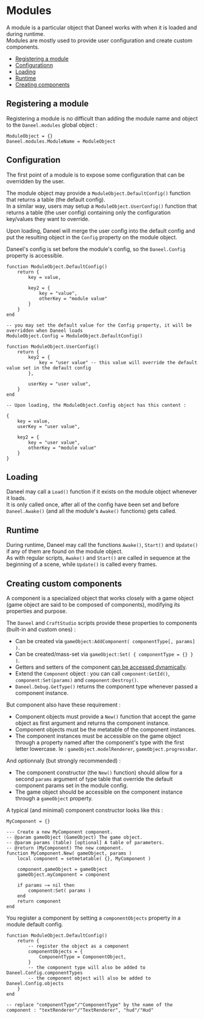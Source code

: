 # Modules

A module is a particular object that Daneel works with when it is loaded and during runtime.  
Modules are mostly used to provide user configuration and create custom components.

- [Registering a module](#registering)
- [Configurationn](#config)
- [Loading](#loading)
- [Runtime](#runtime)
- [Creating components](#components)

<a name="registering"></a>
## Registering a module

Registering a module is no difficult than adding the module name and object to the `Daneel.modules` global object :

    ModuleObject = {}
    Daneel.modules.ModuleName = ModuleObject


<a name="config"></a>
## Configuration

The first point of a module is to expose some configuration that can be overridden by the user.

The module object may provide a `ModuleObject.DefaultConfig()` function that returns a table (the default config).  
In a similar way, users may setup a `ModuleObject.UserConfig()` function that returns a table (the user config) containing only the configuration key/values they want to override.

Upon loading, Daneel will merge the user config into the default config and put the resulting object in the `Config` property on the module object.

Daneel's config is set before the module's config, so the `Daneel.Config` property is accessible.

    function ModuleObject.DefaultConfig()
        return {
            key = value,

            key2 = {
                key = "value",
                otherKey = "module value"
            }
        }
    end

    -- you may set the default value for the Config property, it will be overridden when Daneel loads
    ModuleObject.Config = ModuleObject.DefaultConfig()

    function ModuleObject.UserConfig()
        return {
            key2 = {
                key = "user value" -- this value will override the default value set in the default config
            },

            userKey = "user value",
        }
    end

    -- Upon loading, the ModuleObject.Config object has this content :

    {
        key = value,
        userKey = "user value",
        
        key2 = {
            key = "user value",
            otherKey = "module value"
        }
    }



<a name="loading"></a>
## Loading

Daneel may call a `Load()` function if it exists on the module object whenever it loads.  
It is only called once, after all of the config have been set and before `Daneel.Awake()` (and all the module's `Awake()` functions) gets called.


<a name="runtime"></a>
## Runtime

During runtime, Daneel may call the functions `Awake()`, `Start()` and `Update()` if any of them are found on the module object.  
As with regular scripts, `Awake()` and `Start()` are called in sequence at the beginning of a scene, while `Update()` is called every frames.


<a name="components"></a>
## Creating custom components

A component is a specialized object that works closely with a game object (game object are said to be composed of components), modifying its properties and purpose.

The `Daneel` and `CraftStudio` scripts provide these properties to components (built-in and custom ones) :

- Can be created via `gameObject:AddComponent( componentType[, params] )`.
- Can be created/mass-set via `gameObject:Set( { componentType = {} } )`.
- Getters and setters of the component [can be accessed dynamically](/docs/daneel/dynamic-getters-and-setters).
- Extend the `Component` object : you can call `component:GetId()`, `component:Set(params)` and `component:Destroy()`.
- `Daneel.Debug.GetType()` returns the component type whenever passed a component instance.

But component also have these requirement :

- Component objects must provide a `New()` function that accept the game object as first argument and returns the component instance.
- Component objects must be the metatable of the component instances.
- The component instances must be accessible on the game object through a property named after the component's type with the first letter lowercase. Ie : `gameObject.modelRenderer`, `gameObject.progressBar`.

And optionnaly (but strongly recommended) :

- The component constructor (the `New()` function) should allow for a second `params` argument of type table that override the default component params set in the module config.
- The game object should be accessible on the component instance through a `gameObject` property.

A typical (and minimal) component constructor looks like this :

    MyComponent = {}

    --- Create a new MyComponent component.
    -- @param gameObject (GameObject) The game object.
    -- @param params (table) [optional] A table of parameters.
    -- @return (MyComponent) The new component.
    function MyComponent.New( gameObject, params )
        local component = setmetatable( {}, MyComponent )
        
        component.gameObject = gameObject
        gameObject.myComponent = component

        if params ~= nil then
            component:Set( params )
        end
        return component
    end

You register a component by setting a `componentObjects` property in a module default config.
    

    function ModuleObject.DefaultConfig()
        return {
            -- register the object as a component
            componentObjects = {
                ComponentType = ComponentObject,
            }
            -- the component type will also be added to Daneel.Config.componentTypes
            -- the component object will also be added to Daneel.Config.objects
        }
    end

    -- replace "componentType"/"ComponentType" by the name of the component : "textRenderer"/"TextRenderer", "hud"/"Hud"



